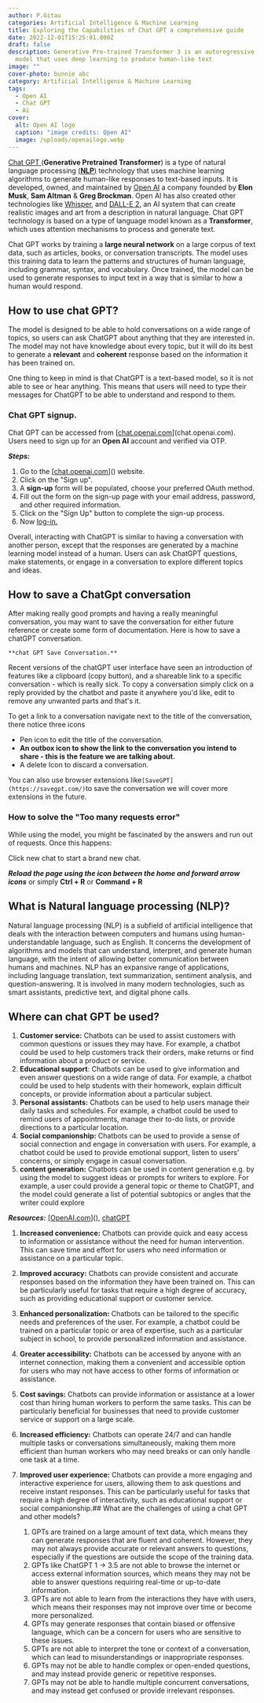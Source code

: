 ```yaml
---
author: P.Gitau
categories: Artificial Intelligence & Machine Learning
title: Exploring the Capabilities of Chat GPT a comprehensive guide
date: 2022-12-01T15:25:01.000Z
draft: false
description: Generative Pre-trained Transformer 3 is an autoregressive language
  model that uses deep learning to produce human-like text
image: ""
cover-photo: bunnie abc
category: Artificial Intelligence & Machine Learning
tags:
  - Open AI
  - Chat GPT
  - Ai
cover:
  alt: Open AI logo
  caption: "image credits: Open AI"
  image: /uploads/openailogo.webp
---
```

[Chat GPT ](https://chat.openai.com/chat)(**Generative Pretrained Transformer**) is a type of natural language processing [(**NLP**)](https://blog.bunnieabc.com/posts/what-is-chat-gpt-and-why-you-need-it/#what-is-natural-language-processing-nlp) technology that uses machine learning algorithms to generate human-like responses to text-based inputs. It is developed, owned, and maintained by [Open AI](https://en.wikipedia.org/wiki/OpenAI) a company founded by **Elon Musk**, **Sam Altman** & **Greg Brockman**. Open AI has also created other technologies like [Whisper](https://openai.com/research/whisper), and [DALL-E 2](https://blog.bunnieabc.com/posts/what-are-the-best-ai-image-generator-tools/#dall-e-2httpsopenaicomdall-e-2), an AI system that can create realistic images and art from a description in natural language. Chat GPT technology is based on a type of language model known as a **Transformer**, which uses attention mechanisms to process and generate text.

Chat GPT works by training a **large neural network** on a large corpus of text data, such as articles, books, or conversation transcripts. The model uses this training data to learn the patterns and structures of human language, including grammar, syntax, and vocabulary. Once trained, the model can be used to generate responses to input text in a way that is similar to how a human would respond.

## How to use chat GPT?

The model is designed to be able to hold conversations on a wide range of topics, so users can ask ChatGPT about anything that they are interested in. The model may not have knowledge about every topic, but it will do its best to generate a **relevant** and **coherent** response based on the information it has been trained on.

One thing to keep in mind is that ChatGPT is a text-based model, so it is not able to see or hear anything. This means that users will need to type their messages for ChatGPT to be able to understand and respond to them.

### Chat GPT signup.

Chat GPT can be accessed from [[chat.openai.com](chat.openai.com)](chat.openai.com). Users need to sign up for an **Open AI** account and verified via OTP.

***Steps:***

1. Go to the [[chat.openai.com](chat.openai.com)]() website.
1. Click on the "Sign up".
1. A **sign-up** form will be populated, choose your preferred OAuth method.
1. Fill out the form on the sign-up page with your email address, password, and other required information.
1. Click on the "Sign Up" button to complete the sign-up process.
1. Now [log-in.](https://chat.openai.com/auth/login)

Overall, interacting with ChatGPT is similar to having a conversation with another person, except that the responses are generated by a machine learning model instead of a human. Users can ask ChatGPT questions, make statements, or engage in a conversation to explore different topics and ideas.

## How to save a ChatGpt conversation

After making really good prompts and having a really meaningful conversation, you may want to save the conversation for either future reference or create some form of documentation. Here is how to save a chatGPT conversation.

`**chat GPT Save Conversation.**`

Recent versions of the chatGPT user interface have seen an introduction of features like a clipboard (copy button), and a shareable link to a specific conversation - which is really sick. To copy a conversation simply click on a reply provided by the chatbot and paste it anywhere you'd like, edit to remove any unwanted parts and that's it.

To get a link to a conversation navigate next to the title of the conversation, there notice three icons

- Pen icon to edit the title of the conversation.
- **An outbox icon to show the link to the conversation you intend to share - this is the feature we are talking about.**
- A delete Icon to discard a conversation.

You can also use browser extensions like` [SaveGPT](https://savegpt.com/) `to save the conversation we will cover more extensions in the future.

### How to solve the "Too many requests error"

While using the model, you might be fascinated by the answers and run out of requests. Once this happens:

Click new chat to start a brand new chat.

***Reload the page using the icon between the home and forward arrow icons*** or simply **Ctrl + R** or **Command + R**

## What is Natural language processing (NLP)?

Natural language processing (NLP) is a subfield of artificial intelligence that deals with the interaction between computers and humans using human-understandable language, such as English. It concerns the development of algorithms and models that can understand, interpret, and generate human language, with the intent of allowing better communication between humans and machines. NLP has an expansive range of applications, including language translation, text summarization, sentiment analysis, and question-answering. It is involved in many modern technologies, such as smart assistants, predictive text, and digital phone calls.

## Where can chat GPT be used?

1. **Customer service:** Chatbots can be used to assist customers with common questions or issues they may have. For example, a chatbot could be used to help customers track their orders, make returns or find information about a product or service.
1. **Educational support**: Chatbots can be used to give information and even answer questions on a wide range of data. For example, a chatbot could be used to help students with their homework, explain difficult concepts, or provide information about a particular subject.
1. **Personal assistants:** Chatbots can be used to help users manage their daily tasks and schedules. For example, a chatbot could be used to remind users of appointments, manage their to-do lists, or provide directions to a particular location.
1. **Social companionship:** Chatbots can be used to provide a sense of social connection and engage in conversation with users. For example, a chatbot could be used to provide emotional support, listen to users’ concerns, or simply engage in casual conversation.
1. **content generation:** Chatbots can be used in content generation e.g. by using the model to suggest ideas or prompts for writers to explore. For example, a user could provide a general topic or theme to ChatGPT, and the model could generate a list of potential subtopics or angles that the writer could explore

***Resources:*** [[OpenAI.com](OpenAI.com)](), [chatGPT](chat.openai.com)

1. **Increased convenience:** Chatbots can provide quick and easy access to information or assistance without the need for human intervention. This can save time and effort for users who need information or assistance on a particular topic.
1. **Improved accuracy:** Chatbots can provide consistent and accurate responses based on the information they have been trained on. This can be particularly useful for tasks that require a high degree of accuracy, such as providing educational support or customer service.
1. **Enhanced personalization:** Chatbots can be tailored to the specific needs and preferences of the user. For example, a chatbot could be trained on a particular topic or area of expertise, such as a particular subject in school, to provide personalized information and assistance.
1. **Greater accessibility:** Chatbots can be accessed by anyone with an internet connection, making them a convenient and accessible option for users who may not have access to other forms of information or assistance.
1. **Cost savings:** Chatbots can provide information or assistance at a lower cost than hiring human workers to perform the same tasks. This can be particularly beneficial for businesses that need to provide customer service or support on a large scale.
1. **Increased efficiency:** Chatbots can operate 24/7 and can handle multiple tasks or conversations simultaneously, making them more efficient than human workers who may need breaks or can only handle one task at a time.
1. **Improved user experience:** Chatbots can provide a more engaging and interactive experience for users, allowing them to ask questions and receive instant responses. This can be particularly useful for tasks that require a high degree of interactivity, such as educational support or social companionship.## What are the challenges of using a chat GPT and other models?

   1. GPTs are trained on a large amount of text data, which means they can generate responses that are fluent and coherent. However, they may not always provide accurate or relevant answers to questions, especially if the questions are outside the scope of the training data.
   1. GPTs like ChatGPT 1 → 3.5 are not able to browse the internet or access external information sources, which means they may not be able to answer questions requiring real-time or up-to-date information.
   1. GPTs are not able to learn from the interactions they have with users, which means their responses may not improve over time or become more personalized.
   1. GPTs may generate responses that contain biased or offensive language, which can be a concern for users who are sensitive to these issues.
   1. GPTs are not able to interpret the tone or context of a conversation, which can lead to misunderstandings or inappropriate responses.
   1. GPTs may not be able to handle complex or open-ended questions, and may instead provide generic or repetitive responses.
   1. GPTs may not be able to handle multiple concurrent conversations, and may instead get confused or provide irrelevant responses.




